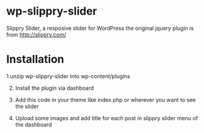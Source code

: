 wp-slippry-slider
=================

Slippry Slider, a resposive slider for WordPress
the original jquery plugin is from
http://slippry.com/

Installation
===========
1.unzip wp-slippry-slider into wp-content/plugins

2. Install the plugin via dashboard

3. Add this code in your theme like index.php or wherever you want to see the slider
<?php
if(function_exists(cbwps_slider))
cbwps_slider();
?>

4. Upload some images and add title for each post in slippry slider menu of the dashboard
